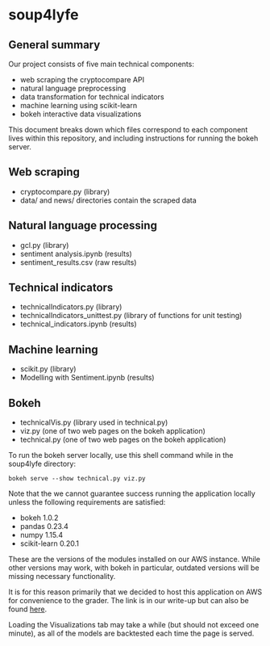 # soup4lyfe

## General summary

Our project consists of five main technical components:
- web scraping the cryptocompare API
- natural language preprocessing
- data transformation for technical indicators
- machine learning using scikit-learn
- bokeh interactive data visualizations

This document breaks down which files correspond to each component lives within this repository, and including instructions for running the bokeh server.

## Web scraping

- cryptocompare.py (library)
- data/ and news/ directories contain the scraped data

## Natural language processing

- gcl.py (library)
- sentiment analysis.ipynb (results)
- sentiment_results.csv (raw results)

## Technical indicators

- technicalIndicators.py (library)
- technicalIndicators_unittest.py (library of functions for unit testing)
- technical_indicators.ipynb (results)

## Machine learning

- scikit.py (library)
- Modelling with Sentiment.ipynb (results)

## Bokeh

- technicalVis.py (library used in technical.py)
- viz.py (one of two web pages on the bokeh application)
- technical.py (one of two web pages on the bokeh application)

To run the bokeh server locally, use this shell command while in the soup4lyfe directory:

```
bokeh serve --show technical.py viz.py
```

Note that the we cannot guarantee success running the application locally unless the following requirements are satisfied:

- bokeh 1.0.2
- pandas 0.23.4
- numpy 1.15.4
- scikit-learn 0.20.1

These are the versions of the modules installed on our AWS instance. While other versions may work, with bokeh in particular, outdated versions will be missing necessary functionality. 

It is for this reason primarily that we decided to host this application on AWS for convenience to the grader. The link is in our write-up but can also be found [here](http://ec2-13-58-251-30.us-east-2.compute.amazonaws.com:5006/technical).

Loading the Visualizations tab may take a while (but should not exceed one minute), as all of the models are backtested each time the page is served.
